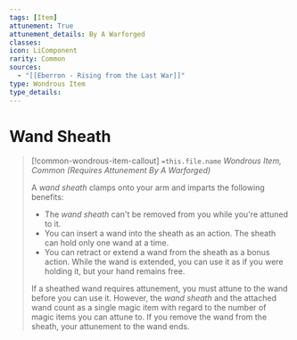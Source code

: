 ```yaml
---
tags: [Item]
attunement: True
attunement_details: By A Warforged
classes: 
icon: LiComponent
rarity: Common
sources:
  - "[[Eberron - Rising from the Last War]]"
type: Wondrous Item
type_details: 
---
```

# Wand Sheath
>[!common-wondrous-item-callout] `=this.file.name`
>*Wondrous Item, Common (Requires Attunement By A Warforged)*
>
>A *wand sheath* clamps onto your arm and imparts the following benefits:
>
>* The *wand sheath* can't be removed from you while you're attuned to it.
>* You can insert a wand into the sheath as an action. The sheath can hold only one wand at a time.
>* You can retract or extend a wand from the sheath as a bonus action. While the wand is extended, you can use it as if you were holding it, but your hand remains free.
>
>If a sheathed wand requires attunement, you must attune to the wand before you can use it. However, the *wand sheath* and the attached wand count as a single magic item with regard to the number of magic items you can attune to. If you remove the wand from the sheath, your attunement to the wand ends.
>
>
